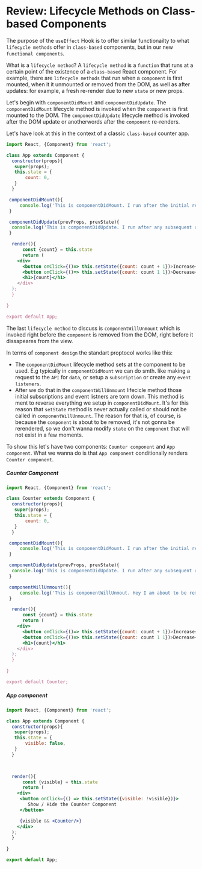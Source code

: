 # Review: Lifecycle Methods on Class-based Components 

The purpose of the `useEffect` Hook is to offer similar functionailty to what `lifecycle methods` offer in `class-based` components, but in our new `functional components`. 

What is a `lifecycle method`? A `lifecycle method` is a `function` that runs at a certain point of the existence of a `class-based` React component. For example, there are `lifecycle methods` that run when a `component` is first mounted, when it it unmounted or removed from the DOM, as well as after updates: for example, a fresh re-render due to new `state` or new props.  

Let's begin with `componentDidMount` and `componentDidUpdate`.
The `componentDidMount` lifecycle method is invoked when the `component` is first mounted to the DOM. The `componentDidUpdate` lifecycle method is invoked after the DOM update or anotherwords after the `component` re-renders. 

Let's have look at this in the context of a classic `class-based` counter app.

```jsx
import React, {Component} from 'react';

class App extends Component {
  constructor(props){
   super(props);
   this.state = {
       count: 0,
   }
  }

 componentDidMount(){
     console.log('This is componentDidMount. I run after the initial render')
 }

 componentDidUpdate(prevProps, prevState){
  console.log('This is componentDidUpdate. I run after any subsequent render')
 }

  render(){
      const {count} = this.state
      return (
    <div>
      <button onClick={()=> this.setState({count: count + 1})>Increase</button>
      <button onClick={()=> this.setState({count: count 1 1})>Decrease</button>
      <h1>{count}</h1>
    </div>
  );
  }
  
}

export default App;
```
The last `lifecycle method` to discuss is `componentWillUnmount` which is invoked right before the `component` is removed from the DOM, right before it dissapeares from the view. 

In terms of `component design` the standart proptocol works like this: 
- The `componentDidMount` lifecycle method sets at the component to be used. E.g typically in `componentDidMount` we  can do smth. like making a request to the `API` for `data`, or setup a `subscription` or create any `event listeners`. 
- After we do that in the `componentWillUnmount` lifecicle method those initial subscriptions and event listners are torn down. This method is ment to reverse everything we setup in `componentDidMount`. It's for this reason that `setState` method is never actually called or should not be called in `componentWillUnmount`. The reason for that is, of course, is because the `component` is about to be removed, it's not gonna be rerendered, so we don't wanna modify `state` on the `component` that will not exist in a few moments. 

To show this let's have two components: `Counter component` and `App component`. What we wanna do is that `App component` conditionally renders `Counter component`. 

##### Counter Component
```jsx
import React, {Component} from 'react';

class Counter extends Component {
  constructor(props){
   super(props);
   this.state = {
       count: 0,
   }
  }

 componentDidMount(){
     console.log('This is componentDidMount. I run after the initial render')
 }

 componentDidUpdate(prevProps, prevState){
  console.log('This is componentDidUpdate. I run after any subsequent render')
 }

 componentWillUnmount(){
     console.log('This is componentWillUnmout. Hey I am about to be removed')
 }

  render(){
      const {count} = this.state
      return (
    <div>
      <button onClick={()=> this.setState({count: count + 1})>Increase</button>
      <button onClick={()=> this.setState({count: count 1 1})>Decrease</button>
      <h1>{count}</h1>
    </div>
  );
  }
  
}

export default Counter;
```
##### App component
```jsx
import React, {Component} from 'react';

class App extends Component {
  constructor(props){
   super(props);
   this.state = {
       visible: false,
   }
  }

 

  render(){
      const {visible} = this.state
      return (
    <div>
     <button onClick={() => this.setState({visible: !visible})}>
        Show / Hide the Counter Component
     </button>

     {visible && <Counter/>}
    </div>
  );
  }
  
}

export default App;
```